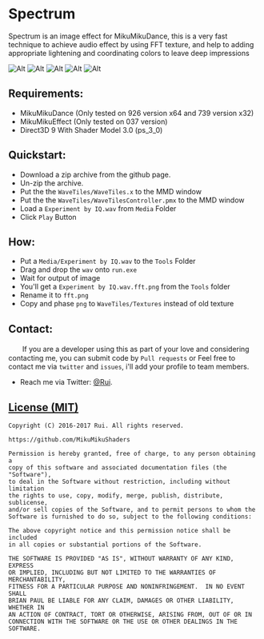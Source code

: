 Spectrum
========
Spectrum is an image effect for MikuMikuDance, this is a very fast technique to achieve audio effect by using FFT texture, and help to adding appropriate lightening and coordinating colors to leave deep impressions

![Alt](https://raw.githubusercontent.com/MikuMikuShaders/Spectrum/master/Screenshots/preview1.jpg)
![Alt](https://raw.githubusercontent.com/MikuMikuShaders/Spectrum/master/Screenshots/preview2.jpg)
![Alt](https://raw.githubusercontent.com/MikuMikuShaders/Spectrum/master/Screenshots/preview3.jpg)
![Alt](https://raw.githubusercontent.com/MikuMikuShaders/Spectrum/master/Screenshots/preview4.jpg)
![Alt](https://raw.githubusercontent.com/MikuMikuShaders/Spectrum/master/Screenshots/preview5.jpg)

Requirements:
-----------
* MikuMikuDance (Only tested on 926 version x64 and 739 version x32)
* MikuMikuEffect (Only tested on 037 version)
* Direct3D 9 With Shader Model 3.0 (ps_3_0)

Quickstart:
-----------
* Download a zip archive from the github page.
* Un-zip the archive.
* Put the the `WaveTiles/WaveTiles.x` to the MMD window
* Put the the `WaveTiles/WaveTilesController.pmx` to the MMD window
* Load a `Experiment by IQ.wav` from `Media` Folder
* Click `Play` Button

How:
-----------
* Put a `Media/Experiment by IQ.wav` to the `Tools` Folder
* Drag and drop the `wav` onto `run.exe`
* Wait for output of image
* You'll get a `Experiment by IQ.wav.fft.png` from the `Tools` folder
* Rename it to `fft.png`
* Copy and phase `png` to `WaveTiles/Textures` instead of old texture

Contact:
------------
　　If you are a developer using this as part of your love and considering contacting me, you can submit code by `Pull requests` or Feel free to contact me via `twitter` and `issues`, i'll add your profile to team members.

* Reach me via Twitter: [@Rui](https://twitter.com/Rui_cg).

[License (MIT)](https://raw.githubusercontent.com/MikuMikuShaders/Spectrum/master/LICENSE.txt)
-------------------------------------------------------------------------------
	Copyright (C) 2016-2017 Rui. All rights reserved.

	https://github.com/MikuMikuShaders

	Permission is hereby granted, free of charge, to any person obtaining a
	copy of this software and associated documentation files (the "Software"),
	to deal in the Software without restriction, including without limitation
	the rights to use, copy, modify, merge, publish, distribute, sublicense,
	and/or sell copies of the Software, and to permit persons to whom the
	Software is furnished to do so, subject to the following conditions:

	The above copyright notice and this permission notice shall be included
	in all copies or substantial portions of the Software.

	THE SOFTWARE IS PROVIDED "AS IS", WITHOUT WARRANTY OF ANY KIND, EXPRESS
	OR IMPLIED, INCLUDING BUT NOT LIMITED TO THE WARRANTIES OF MERCHANTABILITY,
	FITNESS FOR A PARTICULAR PURPOSE AND NONINFRINGEMENT.  IN NO EVENT SHALL
	BRIAN PAUL BE LIABLE FOR ANY CLAIM, DAMAGES OR OTHER LIABILITY, WHETHER IN
	AN ACTION OF CONTRACT, TORT OR OTHERWISE, ARISING FROM, OUT OF OR IN
	CONNECTION WITH THE SOFTWARE OR THE USE OR OTHER DEALINGS IN THE SOFTWARE.